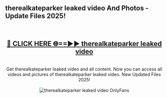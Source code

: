 <h2>therealkateparker leaked video And Photos - Update Files 2025!</h2>
<br>
<div align="center">
<h2><a href="https://top-ai-tools.click/QrbHav" rel="nofollow">🔴 CLICK HERE 🌐==►► therealkateparker leaked video</a></h2>
<br>
Get therealkateparker leaked video and all content. Now you can access all videos and pictures of therealkateparker leaked video. New Updated Files 2025!
<br>
<br>
<a href="https://top-ai-tools.click/QrbHav" rel="nofollow" data-target="animated-image.originalLink"><img src="https://i.ibb.co.com/WyWwxjT/player-gif2.gif" alt="therealkateparker leaked video OnlyFans" style="max-width: 100%; display: inline-block;" data-target="animated-image.originalImage"></a>
</div>
<br>